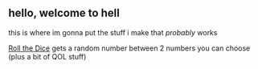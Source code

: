 ## hello, welcome to hell

this is where im gonna put the stuff i make that *probably* works

[Roll the Dice](https://github.com/Hedgr/roll_the_dice)
gets a random number between 2 numbers you can choose (plus a bit of QOL stuff)
